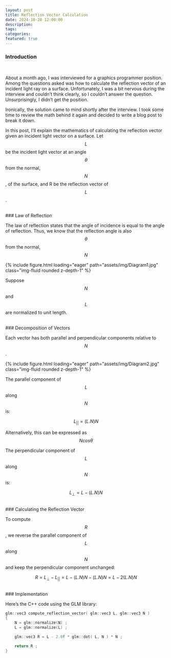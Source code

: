 ```yaml
---
layout: post
title: Reflection Vector Calculation
date: 2024-10-28 12:00:00
description:
tags:
categories:
featured: true
---
```



### Introduction
<br>

About a month ago, I was interviewed for a graphics programmer position. Among the questions asked was how to calculate the reflection vector of an incident light ray on a surface. Unfortunately, I was a bit nervous during the interview and couldn’t think clearly, so I couldn’t answer the question. Unsurprisingly, I didn’t get the position.

Ironically, the solution came to mind shortly after the interview. I took some time to review the math behind it again and decided to write a blog post to break it down.

In this post, I'll explain the mathematics of calculating the reflection vector given an incident light vector on a surface. Let $$L$$ be the incident light vector at an angle $$\theta$$ from the normal, $$N$$, of the surface, and R be the reflection vector of $$L$$. 

<br>
### Law of Reflection 
<br>

The law of reflection states that the angle of incidence is equal to the angle of reflection. Thus, we know that the reflection angle is also $$\theta$$ from the normal, $$N$$

<div class="row mt-3">
    <div class="col-sm mt-3 mt-md-0">
        {% include figure.html loading="eager" path="assets/img/Diagram1.jpg" class="img-fluid rounded z-depth-1" %}
    </div>
</div>

Suppose $$N$$ and $$L$$ are normalized to unit length.

<br>
### Decomposition of Vectors
<br>

Each vector has both parallel and perpendicular components relative to $$N$$. 

<div class="row mt-3">
    <div class="col-sm mt-3 mt-md-0">
        {% include figure.html loading="eager" path="assets/img/Diagram2.jpg" class="img-fluid rounded z-depth-1" %}
    </div>
</div>

The parallel component of $$L$$ along $$N$$ is: 

$$
L_{||} = (L.N)N
$$

Alternatively, this can be expressed as $$N cos \theta$$

The perpendicular component of $$L$$ along $$N$$ is: 

$$
L_⊥ = L - (L.N)N
$$

<br>
### Calculating the Reflection Vector
<br>

To compute $$R$$, we reverse the parallel component of $$L$$ along $$N$$ and keep the perpendicular component unchanged:

$$
R = L_⊥ - L_{||} 
= L - (L.N)N - (L.N)N 
= L - 2 (L.N)N
$$

<br>
### Implementation
<br>

Here’s the C++ code using the GLM library:


```c++
glm::vec3 compute_reflection_vector( glm::vec3 L, glm::vec3 N )
{
    N = glm::normalize(N) ;
    L = glm::normalize(L) ;

    glm::vec3 R = L - 2.0f * glm::dot( L, N ) * N ;

    return R ;
}
```
